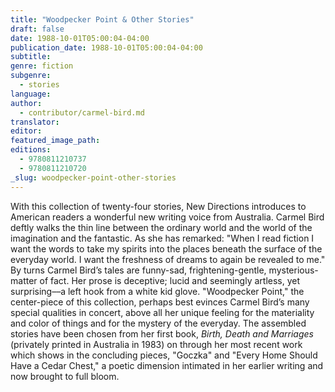 ```yaml
---
title: "Woodpecker Point & Other Stories"
draft: false
date: 1988-10-01T05:00:04-04:00
publication_date: 1988-10-01T05:00:04-04:00
subtitle:
genre: fiction
subgenre:
  - stories
language:
author:
  - contributor/carmel-bird.md
translator:
editor:
featured_image_path:
editions:
  - 9780811210737
  - 9780811210720
_slug: woodpecker-point-other-stories
---
```


With this collection of twenty-four stories, New Directions introduces to American readers a wonderful new writing voice from Australia. Carmel Bird deftly walks the thin line between the ordinary world and the world of the imagination and the fantastic. As she has remarked: "When I read fiction I want the words to take my spirits into the places beneath the surface of the everyday world. I want the freshness of dreams to again be revealed to me." By turns Carmel Bird’s tales are funny-sad, frightening-gentle, mysterious-matter of fact. Her prose is deceptive; lucid and seemingly artless, yet surprising––a left hook from a white kid glove. "Woodpecker Point," the center-piece of this collection, perhaps best evinces Carmel Bird’s many special qualities in concert, above all her unique feeling for the materiality and color of things and for the mystery of the everyday. The assembled stories have been chosen from her first book, _Birth, Death and Marriages_ (privately printed in Australia in 1983) on through her most recent work which shows in the concluding pieces, "Goczka" and "Every Home Should Have a Cedar Chest," a poetic dimension intimated in her earlier writing and now brought to full bloom.

